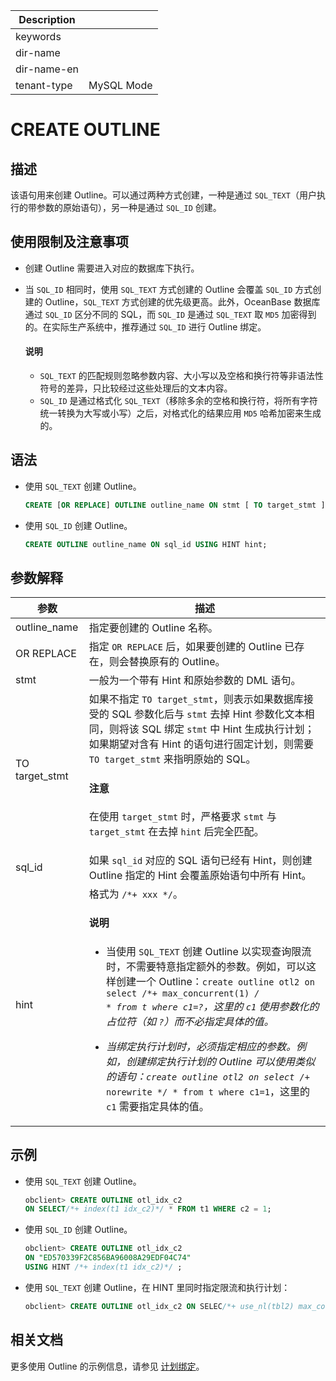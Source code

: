 | Description   |                 |
|---------------|-----------------|
| keywords      |                 |
| dir-name      |                 |
| dir-name-en   |                 |
| tenant-type   | MySQL Mode      |

# CREATE OUTLINE

## 描述

该语句用来创建 Outline。可以通过两种方式创建，一种是通过 `SQL_TEXT`（用户执行的带参数的原始语句），另一种是通过 `SQL_ID` 创建。

## 使用限制及注意事项

* 创建 Outline 需要进入对应的数据库下执行。
* 当 `SQL_ID` 相同时，使用 `SQL_TEXT` 方式创建的 Outline 会覆盖 `SQL_ID` 方式创建的 Outline，`SQL_TEXT` 方式创建的优先级更高。此外，OceanBase 数据库通过 `SQL_ID` 区分不同的 SQL，而 `SQL_ID` 是通过 `SQL_TEXT` 取 `MD5` 加密得到的。在实际生产系统中，推荐通过 `SQL_ID` 进行 Outline 绑定。

  <main id="notice" type='explain'>
    <h4>说明</h4>
    <p><ul><li><code>SQL_TEXT</code> 的匹配规则忽略参数内容、大小写以及空格和换行符等非语法性符号的差异，只比较经过这些处理后的文本内容。</li><li><code>SQL_ID</code> 是通过格式化 <code>SQL_TEXT</code>（移除多余的空格和换行符，将所有字符统一转换为大写或小写）之后，对格式化的结果应用 <code>MD5</code> 哈希加密来生成的。</li></ul></p>
  </main>

## 语法

* 使用 `SQL_TEXT` 创建 Outline。

  ```sql
  CREATE [OR REPLACE] OUTLINE outline_name ON stmt [ TO target_stmt ]
  ```

* 使用 `SQL_ID` 创建 Outline。

  ```sql
  CREATE OUTLINE outline_name ON sql_id USING HINT hint;
  ```

## 参数解释

|     参数       |            描述             |
|----------------|----------------------------|
| outline_name   | 指定要创建的 Outline 名称。|
| OR REPLACE     | 指定 `OR REPLACE` 后，如果要创建的 Outline 已存在，则会替换原有的 Outline。|
| stmt           | 一般为一个带有 Hint 和原始参数的 DML 语句。|
| TO target_stmt | 如果不指定 `TO target_stmt`，则表示如果数据库接受的 SQL 参数化后与 `stmt` 去掉 Hint 参数化文本相同，则将该 SQL 绑定 `stmt` 中 Hint 生成执行计划；如果期望对含有 Hint 的语句进行固定计划，则需要 `TO target_stmt` 来指明原始的 SQL。 <main id="notice" type='notice'><h4>注意</h4><p>在使用 <code>target_stmt</code> 时，严格要求 <code>stmt</code> 与 <code>target_stmt</code> 在去掉 <code>hint</code> 后完全匹配。</p></main>|
| sql_id         | 如果 `sql_id` 对应的 SQL 语句已经有 Hint，则创建 Outline 指定的 Hint 会覆盖原始语句中所有 Hint。|
| hint           | 格式为 `/*+ xxx */`。 <main id="notice" ><h4>说明</h4><p><ul><li>当使用 <code>SQL_TEXT</code> 创建 Outline 以实现查询限流时，不需要特意指定额外的参数。例如，可以这样创建一个 Outline：<code>create outline otl2 on select /*+ max_concurrent(1) */ * from t where c1=?</code>，这里的 <code>c1</code> 使用参数化的占位符（如 <code>?</code>）而不必指定具体的值。</li></ul><ul><li>当绑定执行计划时，必须指定相应的参数。例如，创建绑定执行计划的 Outline 可以使用类似的语句：<code>create outline otl2 on select /*+ norewrite */ * from t where c1=1</code>，这里的 <code>c1</code> 需要指定具体的值。 </li></ul></p></main>|

## 示例

* 使用 `SQL_TEXT` 创建 Outline。

  ```sql
  obclient> CREATE OUTLINE otl_idx_c2
  ON SELECT/*+ index(t1 idx_c2)*/ * FROM t1 WHERE c2 = 1;
  ```

* 使用 `SQL_ID` 创建 Outline。

  ```sql
  obclient> CREATE OUTLINE otl_idx_c2
  ON "ED570339F2C856BA96008A29EDF04C74"
  USING HINT /*+ index(t1 idx_c2)*/ ;
  ```

* 使用 `SQL_TEXT` 创建 Outline，在 HINT 里同时指定限流和执行计划：

  ```sql
  obclient> CREATE OUTLINE otl_idx_c2 ON SELEC/*+ use_nl(tbl2) max_concurrent(1)*/ * FROM t WHERE c1=?;

## 相关文档

更多使用 Outline 的示例信息，请参见 [计划绑定](../../../../1000.performance-tuning-guide/500.sql-optimization/400.sql-optimization/700.manage-execution-plans/200.plan-binding.md)。
